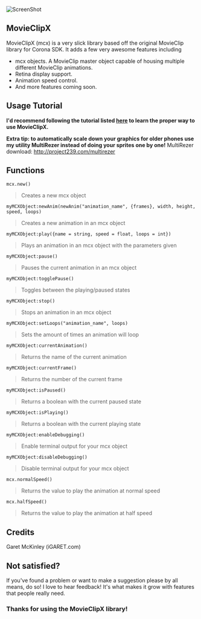 ![ScreenShot](https://raw.github.com/iGARET/MovieClipX/master/pr/banner.png)

## MovieClipX
MovieClipX (mcx) is a very slick library based off the original MovieClip library for Corona SDK. It adds a few very awesome features including
* mcx objects. A MovieClip master object capable of housing multiple different MovieClip animations.
* Retina display support.
* Animation speed control.
* And more features coming soon.


## Usage Tutorial
__I'd recommend following the tutorial listed [here](http://igaret.com/tutorials/using-movieclipx-with-your-corona-sdk-projects/ "iGaret MovieClipX Tutorial") to learn the proper way to use MovieClipX.__


__Extra tip: to automatically scale down your graphics for older phones use my utility MultiRezer instead of doing your sprites one by one!__
MultiRezer download: http://project239.com/multirezer


## Functions
`mcx.new()`
> Creates a new mcx object

`myMCXObject:newAnim(newAnim("animation_name", {frames}, width, height, speed, loops)`
> Creates a new animation in an mcx object

`myMCXObject:play({name = string, speed = float, loops = int})`
> Plays an animation in an mcx object with the parameters given

`myMCXObject:pause()`
> Pauses the current animation in an mcx object

`myMCXObject:togglePause()`
> Toggles between the playing/paused states

`myMCXObject:stop()`
> Stops an animation in an mcx object

`myMCXObject:setLoops("animation_name", loops)`
> Sets the amount of times an animation will loop

`myMCXObject:currentAnimation()`
> Returns the name of the current animation

`myMCXObject:currentFrame()`
> Returns the number of the current frame

`myMCXObject:isPaused()`
> Returns a boolean with the current paused state

`myMCXObject:isPlaying()`
> Returns a boolean with the current playing state

`myMCXObject:enableDebugging()`
> Enable terminal output for your mcx object

`myMCXObject:disableDebugging()`
> Disable terminal output for your mcx object

`mcx.normalSpeed()`
> Returns the value to play the animation at normal speed

`mcx.halfSpeed()`
> Returns the value to play the animation at half speed

## Credits
Garet McKinley (iGARET.com)

## Not satisfied?
If you've found a problem or want to make a suggestion please by all means, do so! I love to hear feedback! It's what makes it grow with features that people really need.

### Thanks for using the MovieClipX library!

